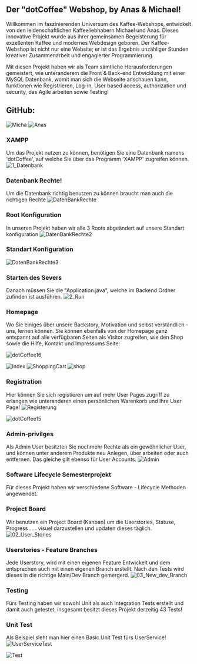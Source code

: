 ## Der "dotCoffee" Webshop, by Anas & Michael!
Willkommen im faszinierenden Universum des Kaffee-Webshops, entwickelt von den leidenschaftlichen Kaffeeliebhabern Michael und Anas. Dieses innovative Projekt wurde aus ihrer gemeinsamen Begeisterung für exzellenten Kaffee und modernes Webdesign geboren. Der Kaffee-Webshop ist nicht nur eine Website; er ist das Ergebnis unzähliger Stunden kreativer Zusammenarbeit und engagierter Programmierung.

Mit diesen Projekt haben wir als Team sämtliche Herausforderungen gemeistert, wie unteranderem die Front & Back-end Entwicklung mit einer MySQL Datenbank, womit man sich die Webseite anschauen kann, funktionen wie Registrieren, Log-in, User based access, authorization und security, das Agile arbeiten sowie Testing!

## GitHub:        
![Micha](https://github.com/anasm20/dotCoffee_v5_01/assets/112882511/6645b95b-ec81-48df-86b3-5cb9ccb20491) ![Anas](https://github.com/anasm20/dotCoffee_v5_01/assets/112882511/f2ddfa56-b97c-42e8-8cec-e35b06d9021c)


### XAMPP
Um das Projekt nutzen zu können, benötigen Sie eine Datenbank namens 'dotCoffee', auf welche Sie über das Programm 'XAMPP' zugreifen können.
![1_Datenbank](https://github.com/anasm20/Software_Lifecycle_Semesterprojekt/assets/112882511/4940a221-aa1d-430a-9a7e-f6486e45faeb)


### Datenbank Rechte!
Um die Datenbank richtig benutzen zu können braucht man auch die richtigen Rechte
![DatenBankRechte](https://github.com/anasm20/dotCoffee_v5_01/assets/112882511/769011d4-99c8-47d9-91f0-32ee4c334b9f)

### Root Konfiguration
In unseren Projekt haben wir alle 3 Roots abgeändert auf unsere Standart konfiguration
![DatenBankRechte2](https://github.com/anasm20/dotCoffee_v5_01/assets/112882511/7bfcc4e4-81ba-4276-b3ff-3dfa9eaff347)

### Standart Konfiguration
![DatenBankRechte3](https://github.com/anasm20/dotCoffee_v5_01/assets/112882511/5b1cfc05-9493-4ce6-917a-2e1c71f17655)


### Starten des Severs
Danach müssen Sie die "Application.java", welche im Backend Ordner zufinden ist ausführen.
![2_Run](https://github.com/anasm20/Software_Lifecycle_Semesterprojekt/assets/122538784/18b17f73-e759-4425-ac6c-ae4571d5743f)


### Homepage
Wo Sie einiges über unsere Backstory, Motivation und selbst verständlich - uns, lernen können. Sie können ebenfalls von der Homepage ganz entspannt auf alle verfügbaren Seiten als Visitor zugreifen, wie den Shop sowie die Hilfe, Kontakt und Impressums Seite:

![dotCoffee16](https://github.com/anasm20/dotCoffee_v5_01/assets/112882511/3b257db5-cde1-4147-a4e1-55f6e153ef91)

![Index](https://github.com/anasm20/dotCoffee_v5/assets/112882511/a6d765b1-787f-4f60-9646-dc55a0ae32dd)
![ShoppingCart](https://github.com/anasm20/dotCoffee_v5/assets/112882511/264591c0-e498-4f36-aa3f-e5ad7266b3d1)
![shop](https://github.com/anasm20/dotCoffee_v5/assets/112882511/cf440925-074f-4550-b13a-b77c099907ac)

### Registration
Hier können Sie sich registieren um auf mehr User Pages zugriff zu erlangen wie unteranderen einen persönlichen Warenkorb und Ihre User Page!
![Registerung](https://github.com/anasm20/dotCoffee_v5/assets/112882511/93a92413-d52d-487f-842b-761e9c553cb3)

![dotCoffee15](https://github.com/anasm20/dotCoffee_v5_01/assets/112882511/9ae6a7c9-901e-41a6-9eb7-fdbc06520809)


### Admin-privilges
Als Admin User besitzten Sie nochmehr Rechte als ein gewöhnlicher User, und können unter anderem Produkte neu Anlegen, über arbeiten oder auch entfernen. Das gleiche gilt ebenso für User Accounts.
![Admin](https://github.com/anasm20/dotCoffee_v5/assets/112882511/5617a784-a968-4eae-a598-663ae5f408e6)


### Software Lifecycle Semesterprojekt
Für dieses Projekt haben wir verschiedene Software - Lifecycle Methoden angewendet.


### Project Board
Wir benutzen ein Project Board (Kanban) um die Userstories, Statuse, Progress . . . visuel darzustellen und updaten dieses täglich.
![02_User_Stories](https://github.com/anasm20/Software_Lifecycle_Semesterprojekt/assets/122538784/69cb6ae3-6a2d-4a98-8357-d43c0eae73b5)


### Userstories - Feature Branches
Jede Userstory, wird mit einen eigenen Feature Entwickelt und dem entsprechen auch mit einen eigenen Branch erstellt. Nach den Tests wird dieses in die richtige Main/Dev Branch gemergerd.
![03_New_dev_Branch](https://github.com/anasm20/Software_Lifecycle_Semesterprojekt/assets/122538784/2fc5d6de-ebd1-473a-b989-7d4b6a43b974)


### Testing
Fürs Testing haben wir sowohl Unit als auch Integration Tests erstellt und damit auch getestet, insgesamt besitzt dieses Projekt derzeitig 43 Tests!


### Unit Test
Als Beispiel sieht man hier einen Basic Unit Test fürs UserService!
![UserServiceTest](https://github.com/anasm20/dotCoffee_v5_01/assets/122538784/ad214128-9e86-40cc-b27e-bb3cc70458fd)


![Test](https://github.com/anasm20/dotCoffee_v5_01/assets/112882511/8cd73b9d-360d-49c9-b410-c5aa20ac830d)

